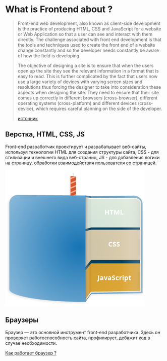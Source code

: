 # What is Frontend about ?

> Front-end web development, also known as client-side development is the practice of producing HTML, CSS and JavaScript for a website or Web Application so that a user can see and interact with them directly. The challenge associated with front end development is that the tools and techniques used to create the front end of a website change constantly and so the developer needs constantly be aware of how the field is developing.
>
> The objective of designing a site is to ensure that when the users open up the site they see the relevant information in a format that is easy to read. This is further complicated by the fact that users now use a large variety of devices with varying screen sizes and resolutions thus forcing the designer to take into consideration these aspects when designing the site. They need to ensure that their site comes up correctly in different browsers \(cross-browser\), different operating systems \(cross-platform\) and different devices \(cross-device\), which requires careful planning on the side of the developer.
>
> [источник](https://en.wikipedia.org/wiki/Front-end_web_development)

## Верстка, HTML, CSS, JS

Front-end разработчик проектирует и разрабатывает веб-сайты, используя технологии HTML для создания структуры сайта, CSS - для стилизации и внешнего вида веб-страниц, JS - для добавления логики на страницу, обработки взаимодействия пользователя со страницей.

![](../.gitbook/assets/what-is-js.png)

## Браузеры

Браузер — это основной инструмент front-end разработчика. Здесь он проверяет работоспособность сайта, профилирует, дебажит код в случае необходимости.

[Как работает браузер ?](https://www.html5rocks.com/en/tutorials/internals/howbrowserswork/)

